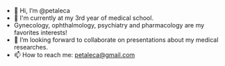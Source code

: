 - 👋 Hi, I’m @petaleca 
- 🥰 I'm currently at my 3rd year of medical school.
- Gynecology, ophthalmology, psychiatry and pharmacology are my favorites interests!
- 💞️ I’m looking forward to collaborate on presentations about my medical researches.
- 📫 How to reach me: petaleca@gmail.com

<!---
petaleca/petaleca is a ✨ special ✨ repository because its `README.md` (this file) appears on your GitHub profile.
You can click the Preview link to take a look at your changes.
--->
